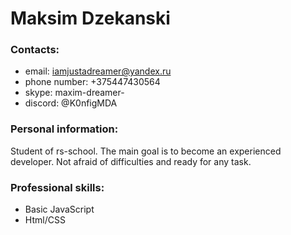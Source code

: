 # Maksim Dzekanski

### **Contacts:**

- email: iamjustadreamer@yandex.ru
- phone number: +375447430564
- skype: maxim-dreamer-
- discord: @K0nfigMDA

### **Personal information:**

Student of rs-school. The main goal is to become an experienced developer. Not afraid of difficulties and ready for any task.

### **Professional skills:**

- Basic JavaScript
- Html/CSS
